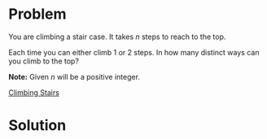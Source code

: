 
# Problem

You are climbing a stair case. It takes _n_ steps to reach to the top.

Each time you can either climb 1 or 2 steps. In how many distinct ways can you
climb to the top?

**Note:** Given _n_ will be a positive integer. 



[Climbing Stairs](https://leetcode.com/problems/climbing-stairs)

# Solution



